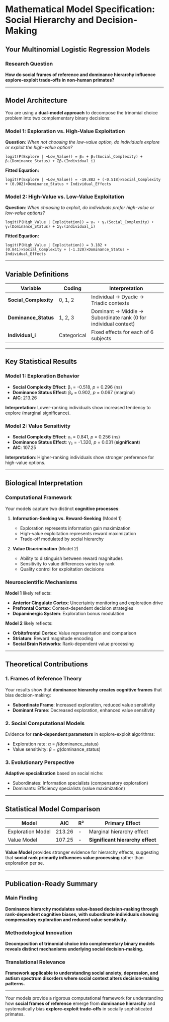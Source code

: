 # Mathematical Model Specification: Social Hierarchy and Decision-Making

## Your Multinomial Logistic Regression Models

### Research Question
**How do social frames of reference and dominance hierarchy influence explore-exploit trade-offs in non-human primates?**

---

## Model Architecture

You are using a **dual-model approach** to decompose the trinomial choice problem into two complementary binary decisions:

### Model 1: Exploration vs. High-Value Exploitation
**Question**: *When not choosing the low-value option, do individuals explore or exploit the high-value option?*

```
logit(P(Explore | ¬Low_Value)) = β₀ + β₁(Social_Complexity) + β₂(Dominance_Status) + Σβᵢ(Individual_i)
```

**Fitted Equation:**
```
logit(P(Explore | ¬Low_Value)) = -19.882 + (-0.518)×Social_Complexity + (0.902)×Dominance_Status + Individual_Effects
```

### Model 2: High-Value vs. Low-Value Exploitation  
**Question**: *When choosing to exploit, do individuals prefer high-value or low-value options?*

```
logit(P(High_Value | Exploitation)) = γ₀ + γ₁(Social_Complexity) + γ₂(Dominance_Status) + Σγᵢ(Individual_i)
```

**Fitted Equation:**
```
logit(P(High_Value | Exploitation)) = 3.182 + (0.841)×Social_Complexity + (-1.320)×Dominance_Status + Individual_Effects
```

---

## Variable Definitions

| Variable | Coding | Interpretation |
|----------|--------|----------------|
| **Social_Complexity** | 0, 1, 2 | Individual → Dyadic → Triadic contexts |
| **Dominance_Status** | 1, 2, 3 | Dominant → Middle → Subordinate rank (0 for individual context) |
| **Individual_i** | Categorical | Fixed effects for each of 6 subjects |

---

## Key Statistical Results

### Model 1: Exploration Behavior
- **Social Complexity Effect**: β₁ = -0.518, *p* = 0.296 (ns)
- **Dominance Status Effect**: β₂ = 0.902, *p* = 0.067 (marginal)
- **AIC**: 213.26

**Interpretation**: Lower-ranking individuals show increased tendency to explore (marginal significance).

### Model 2: Value Sensitivity
- **Social Complexity Effect**: γ₁ = 0.841, *p* = 0.256 (ns)  
- **Dominance Status Effect**: γ₂ = -1.320, *p* = 0.031 (**significant**)
- **AIC**: 107.25

**Interpretation**: Higher-ranking individuals show stronger preference for high-value options.

---

## Biological Interpretation

### Computational Framework
Your models capture two distinct **cognitive processes**:

1. **Information-Seeking vs. Reward-Seeking** (Model 1)
   - Exploration represents information gain maximization
   - High-value exploitation represents reward maximization
   - Trade-off modulated by social hierarchy

2. **Value Discrimination** (Model 2)
   - Ability to distinguish between reward magnitudes
   - Sensitivity to value differences varies by rank
   - Quality control for exploitation decisions

### Neuroscientific Mechanisms
**Model 1** likely reflects:
- **Anterior Cingulate Cortex**: Uncertainty monitoring and exploration drive
- **Prefrontal Cortex**: Context-dependent decision strategies
- **Dopaminergic System**: Exploration bonus modulation

**Model 2** likely reflects:
- **Orbitofrontal Cortex**: Value representation and comparison
- **Striatum**: Reward magnitude encoding
- **Social Brain Networks**: Rank-dependent value processing

---

## Theoretical Contributions

### 1. **Frames of Reference Theory**
Your results show that **dominance hierarchy creates cognitive frames** that bias decision-making:
- **Subordinate Frame**: Increased exploration, reduced value sensitivity
- **Dominant Frame**: Decreased exploration, enhanced value sensitivity

### 2. **Social Computational Models**
Evidence for **rank-dependent parameters** in explore-exploit algorithms:
- Exploration rate: *α* = *f*(dominance_status)
- Value sensitivity: *β* = *g*(dominance_status)

### 3. **Evolutionary Perspective**
**Adaptive specialization** based on social niche:
- Subordinates: Information specialists (compensatory exploration)
- Dominants: Efficiency specialists (value maximization)

---

## Statistical Model Comparison

| Model | AIC | R² | Primary Effect |
|-------|-----|----|--------------| 
| Exploration Model | 213.26 | - | Marginal hierarchy effect |
| Value Model | 107.25 | - | **Significant hierarchy effect** |

**Value Model** provides stronger evidence for hierarchy effects, suggesting that **social rank primarily influences value processing** rather than exploration per se.

---

## Publication-Ready Summary

### Main Finding
**Dominance hierarchy modulates value-based decision-making through rank-dependent cognitive biases, with subordinate individuals showing compensatory exploration and reduced value sensitivity.**

### Methodological Innovation
**Decomposition of trinomial choice into complementary binary models reveals distinct mechanisms underlying social decision-making.**

### Translational Relevance
**Framework applicable to understanding social anxiety, depression, and autism spectrum disorders where social context alters decision-making patterns.**

---

Your models provide a rigorous computational framework for understanding how **social frames of reference** emerge from **dominance hierarchy** and systematically bias **explore-exploit trade-offs** in socially sophisticated primates. 